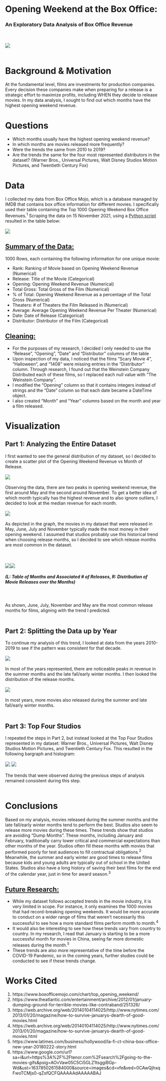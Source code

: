 # Opening Weekend at the Box Office:
### An Exploratory Data Analysis of Box Office Revenue
<br></br>
<img src="img/popcorn.gif">
<br></br>
# Background & Motivation
At the fundamental level, films are investments for production companies. Every decision these companies make when preparing for a release is a strategic effort to maximize profits, including WHEN they decide to release movies. In my data analysis, I sought to find out which months have the highest opening weekend revenue.

# Questions
<ul>
	<li>Which months usually have the highest opening weekend revenue?</li>
	<li>In which months are movies released more frequently?</li>
	<li>Were the trends the same from 2010 to 2019?</li>
	<li>Are the trends the same for the four most represented distributors in the dataset? (Warner Bros., Universal Pictures, Walt Disney Studios Motion Pictures, and Twentieth Century Fox)</li>
</ul>

# Data
I collected my data from Box Office Mojo, which is a database managed by IMDB that contains box office information for different movies. I specifically used their table containing the Top 1000 Opening Weekend Box Office Revenues.<sup>1</sup> Scraping the data on 15 November 2021, using a <a href="src/create_csv.py">Python script</a> resulted in the table below:
<br></br>
<img src="img/data.png">

## <u>Summary of the Data:</u>
1000 Rows, each containing the following information for one unique movie:
<ul>
	<li>Rank: Ranking of Movie based on Opening Weekend Revenue (Numerical)</li>
	<li>Release: Title of the Movie (Categorical)</li>
	<li>Opening: Opening Weekend Revenue (Numerical)</li>
	<li>Total Gross: Total Gross of the Film (Numerical)</li>
	<li>% of Total: Opening Weekend Revenue as a percentage of the Total Gross (Numerical)</li>
	<li>Theaters: # of Theaters the Film Released in (Numerical)</li>
	<li>Average: Average Opening Weekend Revenue Per Theater (Numerical)</li>
	<li>Date: Date of Release (Categorical)</li>
	<li>Distributor: Distributor of the Film (Categorical)</li>
</ul>

## <u>Cleaning:</u>
<ul>
	<li>For the purposes of my research, I decided I only needed to use the “Release”, “Opening”, “Date” and “Distributor” columns of the table</li>
	<li>Upon inspection of my data, I noticed that the films “Scary Movie 4”, “Halloween”, and “1408” were missing entries in the “Distributor” column. Through research, I found out that the Weinstein Company Distributed each of these films, so I replaced each null value with “The Weinstein Company”.</li>
	<li>I modified the “Opening” column so that it contains integers instead of strings and the “Date” column so that each date became a DateTime object.</li>
	<li>I also created “Month” and “Year” columns based on the month and year a film released.</li>
</ul>

# Visualization
## Part 1: Analyzing the Entire Dataset
I first wanted to see the general distribution of my dataset, so I decided to create a scatter plot of the Opening Weekend Revenue vs Month of Release.
<br></br>
<img src="img/scatter.png">
<br></br>
Observing the data, there are two peaks in opening weekend revenue, the first around May and the second around November. To get a better idea of which month typically has the highest revenue and to also ignore outliers, I decided to look at the median revenue for each month.
<br></br>
<img src="img/bar.png">
<br></br>
As depicted in the graph, the movies in my dataset that were released in May, June, July and November typically made the most money in their opening weekend. I assumed that studios probably use this historical trend when choosing release months, so I decided to see which release months are most common in the dataset.
<br></br>
<br></br>
<img src="img/month-count.png"><img src="img/hist.png">

##### (L: Table of Months and Associated # of Releases, R: Distribution of Movie Releases over the Months)
<br></br>
As shown, June, July, November and May are the most common release months for films, aligning with the trend I predicted.
<br></br>

## Part 2: Splitting the Data up by Year
To continue my analysis of this trend, I looked at data from the years 2010-2019 to see if the pattern was consistent for that decade.
<br></br>
<img src="img/year-bar.png">
<br></br>
In most of the years represented, there are noticeable peaks in revenue in the summer months and the late fall/early winter months. I then looked the distribution of the release months.
<br></br>
<img src="img/year-hist.png">
<br></br>
In most years, more movies also released during the summer and late fall/early winter months.
<br></br>

## Part 3: Top Four Studios
I repeated the steps in Part 2, but instead looked at the Top Four Studios represented in my dataset: Warner Bros., Universal Pictures, Walt Disney Studios Motion Pictures, and Twentieth Century Fox. This resulted in the following bargraph and histogram:
<br></br>
<img src="img/studio-bar.png">
<img src="img/studio-hist.png">
<br></br>
The trends that were observed during the previous steps of analysis remained consistent during this step.
<br></br>

# Conclusions
Based on my analysis, movies released during the summer months and the late fall/early winter months tend to perform the best. Studios also seem to release more movies during these times. These trends show that studios are avoiding “Dump Months”. These months, including January and February, traditionally carry lower critical and commercial expectations than other months of the year. Studios often fill these months with movies that performed poorly for test audiences to fill contractual obligations.<sup>2</sup> Meanwhile, the summer and early winter are good times to release films because kids and young adults are typically out of school in the United States. Studios also have a long history of saving their best films for the end of the calendar year, just in time for award season.<sup>3</sup>

## <u>Future Research:</u>
<ul>
<li>While my dataset follows accepted trends in the movie industry, it is very limited in scope. For instance, it only examines the 1000 movies that had record-breaking opening weekends. It would be more accurate to conduct on a wider range of films that weren’t necessarily this successful to see how a more standard films perform month to month.<sup>4</sup></li>
<li>It would also be interesting to see how these trends vary from country to country. In my research, I read that January is starting to be a more successful month for movies in China, seeing far more domestic releases during the month.<sup>5</sup></li>
<li>These trends are also more representative of the time before the COVID-19 Pandemic, so in the coming years, further studies could be conducted to see if these trends change.</li>
</ul>

# Works Cited
<ol>
<li>https://www.boxofficemojo.com/chart/top_opening_weekend/</li>
<li>https://www.theatlantic.com/entertainment/archive/2012/01/january-dumping-ground-for-terrible-movies-like-contraband/251326/</li>
<li>https://web.archive.org/web/20140104114025/http://www.nytimes.com/2013/01/20/magazine/how-to-survive-januarys-dearth-of-good-movies.html</li>
<li>https://web.archive.org/web/20140104114025/http://www.nytimes.com/2013/01/20/magazine/how-to-survive-januarys-dearth-of-good-movies.html</li>
<li>https://www.latimes.com/business/hollywood/la-fi-ct-china-box-office-new-year-20180222-story.html</li>
<li>https://www.google.com/url?sa=i&url=https%3A%2F%2Ftenor.com%2Fsearch%2Fgoing-to-the-movies-gifs&psig=AOvVaw05C5Ci5GLZ1tsggiBGp-Wd&ust=1637850261584000&source=images&cd=vfe&ved=0CAwQjhxqFwoTCMjs0-qZsfQCFQAAAAAdAAAAABAJ</li>
</ol>

